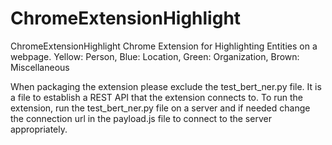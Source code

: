 # ChromeExtensionHighlight
ChromeExtensionHighlight
Chrome Extension for Highlighting Entities on a webpage. Yellow: Person, Blue: Location, Green: Organization, Brown: Miscellaneous

When packaging the extension please exclude the test_bert_ner.py file. It is a file to establish a REST API that the extension connects to.
To run the extension, run the test_bert_ner.py file on a server and if needed change the connection url in the payload.js file to connect to the server appropriately.
